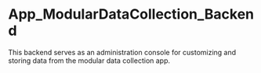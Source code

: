 # App_ModularDataCollection_Backend
This backend serves as an administration console for customizing and storing data from the modular data collection app.
